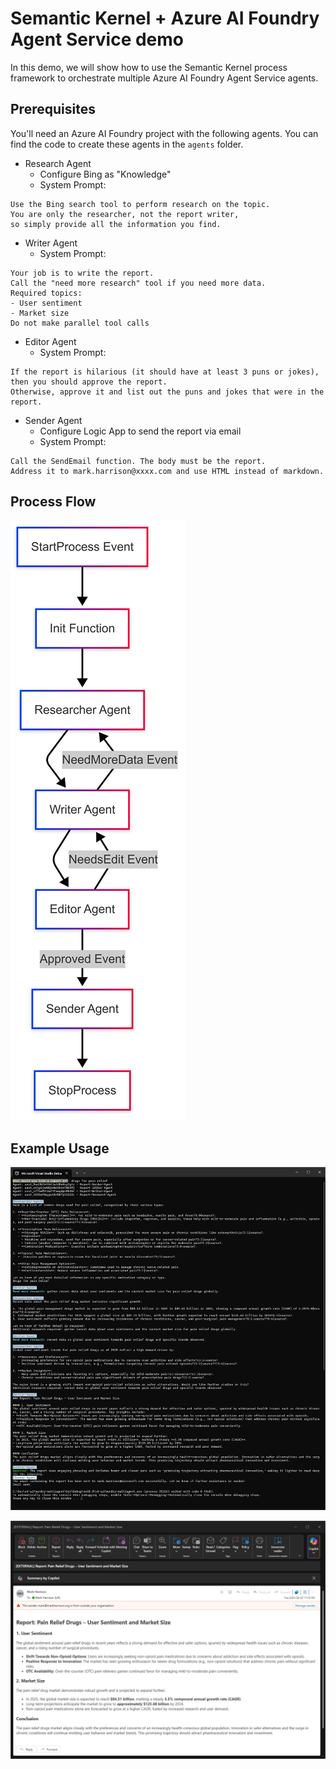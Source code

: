 # Semantic Kernel + Azure AI Foundry Agent Service demo

In this demo, we will show how to use the Semantic Kernel process framework to orchestrate multiple Azure AI Foundry Agent Service agents.

## Prerequisites
You'll need an Azure AI Foundry project with the following agents. You can find the code to create these agents in the `agents` folder.

- Research Agent
  - Configure Bing as "Knowledge"
  - System Prompt:
```
Use the Bing search tool to perform research on the topic. 
You are only the researcher, not the report writer, 
so simply provide all the information you find.
```

- Writer Agent
  - System Prompt:
```
Your job is to write the report. 
Call the "need more research" tool if you need more data.
Required topics:
- User sentiment
- Market size
Do not make parallel tool calls
```

- Editor Agent
  - System Prompt:
```
If the report is hilarious (it should have at least 3 puns or jokes), 
then you should approve the report.
Otherwise, approve it and list out the puns and jokes that were in the report.
```

- Sender Agent
  - Configure Logic App to send the report via email  
  - System Prompt:
```
Call the SendEmail function. The body must be the report. 
Address it to mark.harrison@xxxx.com and use HTML instead of markdown.
```

## Process Flow

![screenshot](./docs/process.png)


## Example Usage

![screenshot](./docs/scrn1.jpg)

![screenshot](./docs/scrn2.jpg)